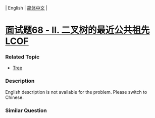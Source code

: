 | English | [简体中文](README.md) |

# [面试题68 - II. 二叉树的最近公共祖先 LCOF](https://leetcode-cn.com/problems/er-cha-shu-de-zui-jin-gong-gong-zu-xian-lcof)
 ### Related Topic
 - [Tree](https://leetcode-cn.com/tag/tree)

 ### Description
<p>English description is not available for the problem. Please switch to Chinese.</p>

### Similar Question
